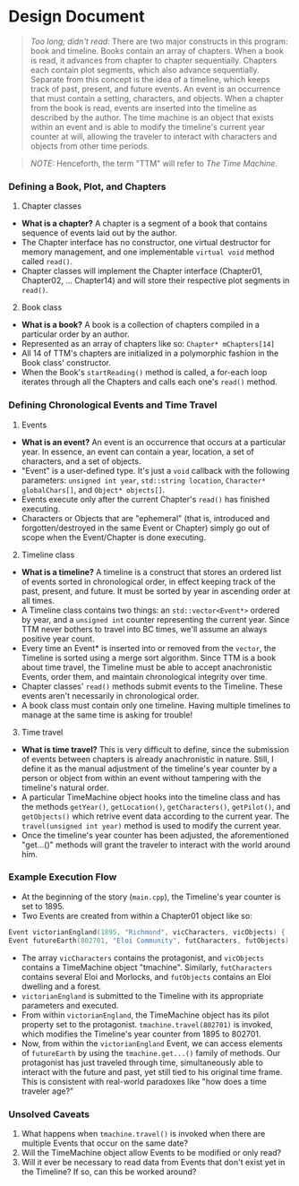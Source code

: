 # Design Document

> _Too long; didn't read:_ There are two major constructs in this program: book and timeline.
> Books contain an array of chapters. When a book is read, it advances from chapter to chapter sequentially. Chapters each contain plot segments, which also advance sequentially.
> Separate from this concept is the idea of a timeline, which keeps track of past, present, and future events. An event is an occurrence that must contain a setting, characters, and objects. When a chapter from the book is read, events are inserted into the timeline as described by the author.
> The time machine is an object that exists within an event and is able to modify the timeline's current year counter at will, allowing the traveler to interact with characters and objects from other time periods.

> _NOTE:_ Henceforth, the term "TTM" will refer to _The Time Machine_.

### Defining a Book, Plot, and Chapters
1. Chapter classes
  * **What is a chapter?** A chapter is a segment of a book that contains sequence of events laid out by the author.
  * The Chapter interface has no constructor, one virtual destructor for memory management, and one implementable `virtual void` method called `read()`.
  * Chapter classes will implement the Chapter interface (Chapter01, Chapter02, ... Chapter14) and will store their respective plot segments in `read()`.

2. Book class
  * **What is a book?** A book is a collection of chapters compiled in a particular order by an author.
  * Represented as an array of chapters like so: `Chapter* mChapters[14]`
  * All 14 of TTM's chapters are initialized in a polymorphic fashion in the Book class' constructor.
  * When the Book's `startReading()` method is called, a for-each loop iterates through all the Chapters and calls each one's `read()` method.

### Defining Chronological Events and Time Travel
1. Events
  * **What is an event?** An event is an occurrence that occurs at a particular year. In essence, an event can contain a year, location, a set of characters, and a set of objects.
  * "Event" is a user-defined type. It's just a `void` callback with the following parameters: `unsigned int year`, `std::string location`, `Character* globalChars[]`, and `Object* objects[]`.
  * Events execute only after the current Chapter's `read()` has finished executing.
  * Characters or Objects that are "ephemeral" (that is, introduced and forgotten/destroyed in the same Event or Chapter) simply go out of scope when the Event/Chapter is done executing.

2. Timeline class
  * **What is a timeline?** A timeline is a construct that stores an ordered list of events sorted in chronological order, in effect keeping track of the past, present, and future. It must be sorted by year in ascending order at all times.
  * A Timeline class contains two things: an `std::vector<Event*>` ordered by year, and a `unsigned int` counter representing the current year. Since TTM never bothers to travel into BC times, we'll assume an always positive year count.
  * Every time an Event* is inserted into or removed from the `vector`, the Timeline is sorted using a merge sort algorithm. Since TTM is a book about time travel, the Timeline must be able to accept anachronistic Events, order them, and maintain chronological integrity over time.
  * Chapter classes' `read()` methods submit events to the Timeline. These events aren't necessarily in chronological order.
  * A book class must contain only one timeline. Having multiple timelines to manage at the same time is asking for trouble!

3. Time travel
  * **What is time travel?** This is very difficult to define, since the submission of events between chapters is already anachronistic in nature. Still, I define it as the manual adjustment of the timeline's year counter by a person or object from within an event without tampering with the timeline's natural order.
  * A particular TimeMachine object hooks into the timeline class and has the methods `getYear()`, `getLocation()`, `getCharacters()`, `getPilot()`, and `getObjects()` which retrive event data according to the current year. The `travel(unsigned int year)` method is used to modify the current year.
  * Once the timeline's year counter has been adjusted, the aforementioned "get...()" methods will grant the traveler to interact with the world around him.

### Example Execution Flow
* At the beginning of the story (`main.cpp`), the Timeline's year counter is set to 1895.
* Two Events are created from within a Chapter01 object like so:
``` cpp
Event victorianEngland(1895, "Richmond", vicCharacters, vicObjects) { ... }
Event futureEarth(802701, "Eloi Community", futCharacters, futObjects) { ... }
```
* The array `vicCharacters` contains the protagonist, and `vicObjects` contains a TimeMachine object "tmachine". Similarly, `futCharacters` contains several Eloi and Morlocks, and `futObjects` contains an Eloi dwelling and a forest.
* `victorianEngland` is submitted to the Timeline with its appropriate parameters and executed.
* From within `victorianEngland`, the TimeMachine object has its pilot property set to the protagonist. `tmachine.travel(802701)` is invoked, which modifies the Timeline's year counter from 1895 to 802701.
* Now, from within the `victorianEngland` Event, we can access elements of `futureEarth` by using the `tmachine.get...()` family of methods. Our protagonist has just traveled through time, simultaneously able to interact with the future and past, yet still tied to his original time frame. This is consistent with real-world paradoxes like "how does a time traveler age?"

### Unsolved Caveats
1. What happens when `tmachine.travel()` is invoked when there are multiple Events that occur on the same date?
2. Will the TimeMachine object allow Events to be modified or only read?
3. Will it ever be necessary to read data from Events that don't exist yet in the Timeline? If so, can this be worked around?
